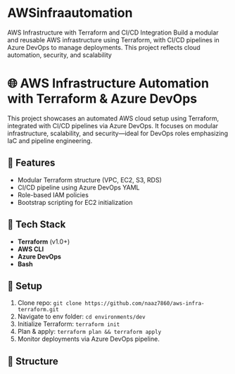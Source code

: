 # AWSinfraautomation
AWS Infrastructure with Terraform and CI/CD Integration
Build a modular and reusable AWS infrastructure using Terraform, with CI/CD pipelines in Azure DevOps to manage deployments. This project reflects cloud automation, security, and scalability

# 🌐 AWS Infrastructure Automation with Terraform & Azure DevOps

This project showcases an automated AWS cloud setup using Terraform, integrated with CI/CD pipelines via Azure DevOps. It focuses on modular infrastructure, scalability, and security—ideal for DevOps roles emphasizing IaC and pipeline engineering.

## 🚀 Features
- Modular Terraform structure (VPC, EC2, S3, RDS)
- CI/CD pipeline using Azure DevOps YAML
- Role-based IAM policies
- Bootstrap scripting for EC2 initialization

## 🧰 Tech Stack
- **Terraform** (v1.0+)
- **AWS CLI**
- **Azure DevOps**
- **Bash**

## 🔧 Setup
1. Clone repo: `git clone https://github.com/naaz7860/aws-infra-terraform.git`
2. Navigate to env folder: `cd environments/dev`
3. Initialize Terraform: `terraform init`
4. Plan & apply: `terraform plan && terraform apply`
5. Monitor deployments via Azure DevOps pipeline.


## 📂 Structure
